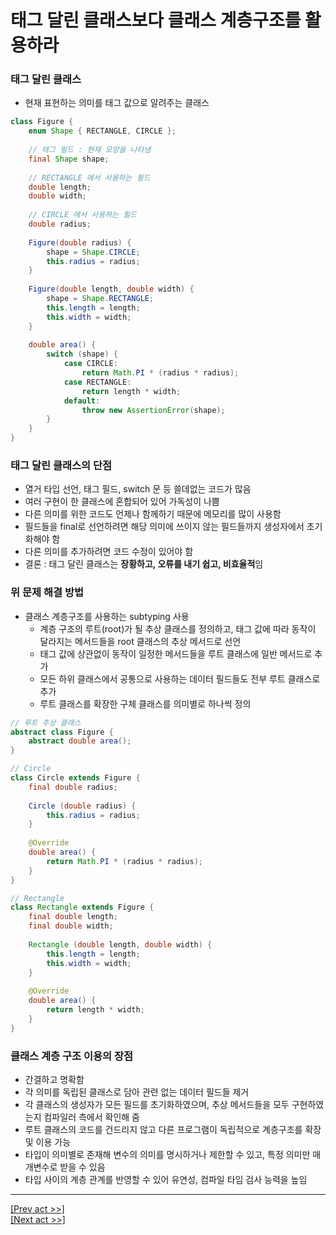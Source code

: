 # 태그 달린 클래스보다 클래스 계층구조를 활용하라
### 태그 달린 클래스
* 현재 표현하는 의미를 태그 값으로 알려주는 클래스
```java
class Figure {
    enum Shape { RECTANGLE, CIRCLE };
    
    // 태그 필드 : 현재 모양을 나타냄
    final Shape shape;
    
    // RECTANGLE 에서 사용하는 필드
    double length;
    double width;
    
    // CIRCLE 에서 사용하는 필드
    double radius;
    
    Figure(double radius) {
        shape = Shape.CIRCLE;
        this.radius = radius;
    }
    
    Figure(double length, double width) {
        shape = Shape.RECTANGLE;
        this.length = length;
        this.width = width;
    }
    
    double area() {
        switch (shape) {
            case CIRCLE:
                return Math.PI * (radius * radius);
            case RECTANGLE:
                return length * width;
            default:
                throw new AssertionError(shape);
        }
    }
}
```
### 태그 달린 클래스의 단점
* 열거 타입 선언, 태그 필드, switch 문 등 쓸데없는 코드가 많음
* 여러 구현이 한 클래스에 혼합되어 있어 가독성이 나쁨
* 다른 의미를 위한 코드도 언제나 함께하기 때문에 메모리를 많이 사용함
* 필드들을 final로 선언하려면 해당 의미에 쓰이지 않는 필드들까지 생성자에서 초기화해야 함
* 다른 의미를 추가하려면 코드 수정이 있어야 함
* 결론 : 태그 달린 클래스는 **장황하고, 오류를 내기 쉽고, 비효율적**임
### 위 문제 해결 방법
* 클래스 계층구조를 사용하는 subtyping 사용
  * 계층 구조의 루트(root)가 될 추상 클래스를 정의하고, 태그 값에 따라 동작이 달라지는 메서드들을 root 클래스의 추상 메서드로 선언
  * 태그 값에 상관없이 동작이 일정한 메서드들을 루트 클래스에 일반 메서드로 추가
  * 모든 하위 클래스에서 공통으로 사용하는 데이터 필드들도 전부 루트 클래스로 추가
  * 루트 클래스를 확장한 구체 클래스를 의미별로 하나씩 정의
```java
// 루트 추상 클래스
abstract class Figure {
    abstract double area();
}

// Circle
class Circle extends Figure {
    final double radius;
    
    Circle (double radius) {
        this.radius = radius;
    }
    
    @Override
    double area() {
        return Math.PI * (radius * radius);
    }
}

// Rectangle
class Rectangle extends Figure {
    final double length;
    final double width;
    
    Rectangle (double length, double width) {
        this.length = length;
        this.width = width;
    }
    
    @Override
    double area() {
        return length * width;
    }
}
```
### 클래스 계층 구조 이용의 장점
* 간결하고 명확함
* 각 의미를 독립된 클래스로 담아 관련 없는 데이터 필드들 제거
* 각 클래스의 생성자가 모든 필드를 초기화하였으며, 추상 메서드들을 모두 구현하였는지 컴파일러 측에서 확인해 줌
* 루트 클래스의 코드를 건드리지 않고 다른 프로그램이 독립적으로 계층구조를 확장 및 이용 가능
* 타입이 의미별로 존재해 변수의 의미를 명시하거나 제한할 수 있고, 특정 의미만 매개변수로 받을 수 있음
* 타입 사이의 계층 관계를 반영할 수 있어 유연성, 컴파일 타임 검사 능력을 높임
---
[[Prev act >>]](../act8/README.md)  
[[Next act >>]](../act10/README.md)